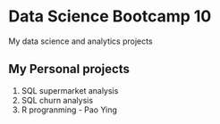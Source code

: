 # Data Science Bootcamp 10
My data science and analytics projects

## My Personal projects

1. SQL supermarket analysis
2. SQL churn analysis
3. R progranming - Pao Ying 
